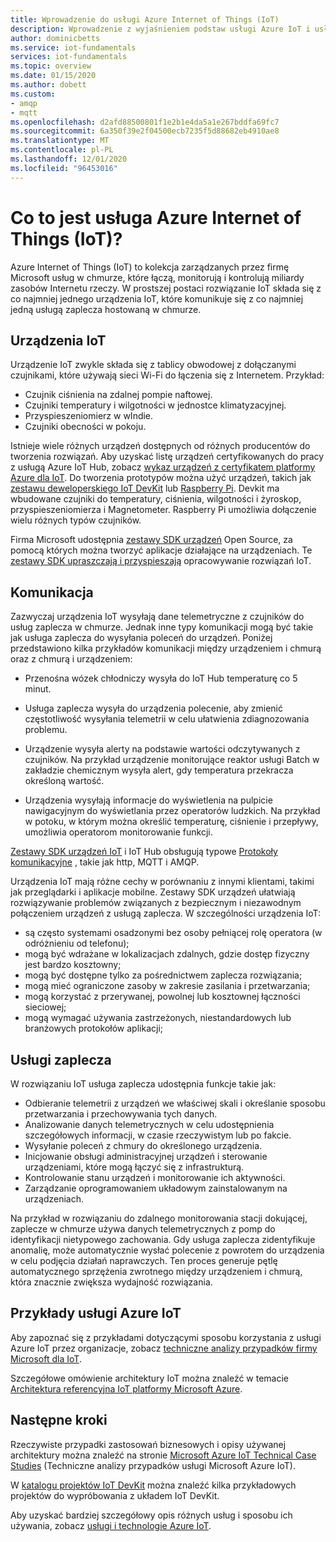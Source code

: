 ```yaml
---
title: Wprowadzenie do usługi Azure Internet of Things (IoT)
description: Wprowadzenie z wyjaśnieniem podstaw usługi Azure IoT i usług IoT wraz z przykładami ułatwiającymi zilustrowanie zastosowań IoT.
author: dominicbetts
ms.service: iot-fundamentals
services: iot-fundamentals
ms.topic: overview
ms.date: 01/15/2020
ms.author: dobett
ms.custom:
- amqp
- mqtt
ms.openlocfilehash: d2afd88500801f1e2b1e4da5a1e267bddfa69fc7
ms.sourcegitcommit: 6a350f39e2f04500ecb7235f5d88682eb4910ae8
ms.translationtype: MT
ms.contentlocale: pl-PL
ms.lasthandoff: 12/01/2020
ms.locfileid: "96453016"
---
```

# <a name="what-is-azure-internet-of-things-iot"></a>Co to jest usługa Azure Internet of Things (IoT)?

Azure Internet of Things (IoT) to kolekcja zarządzanych przez firmę Microsoft usług w chmurze, które łączą, monitorują i kontrolują miliardy zasobów Internetu rzeczy. W prostszej postaci rozwiązanie IoT składa się z co najmniej jednego urządzenia IoT, które komunikuje się z co najmniej jedną usługą zaplecza hostowaną w chmurze. 

## <a name="iot-devices"></a>Urządzenia IoT

Urządzenie IoT zwykle składa się z tablicy obwodowej z dołączanymi czujnikami, które używają sieci Wi-Fi do łączenia się z Internetem. Przykład:

* Czujnik ciśnienia na zdalnej pompie naftowej.
* Czujniki temperatury i wilgotności w jednostce klimatyzacyjnej.
* Przyspieszeniomierz w wIndie.
* Czujniki obecności w pokoju.

Istnieje wiele różnych urządzeń dostępnych od różnych producentów do tworzenia rozwiązań. Aby uzyskać listę urządzeń certyfikowanych do pracy z usługą Azure IoT Hub, zobacz [wykaz urządzeń z certyfikatem platformy Azure dla IoT](https://catalog.azureiotsolutions.com/alldevices). Do tworzenia prototypów można użyć urządzeń, takich jak [zestawu deweloperskiego IoT DevKit](https://microsoft.github.io/azure-iot-developer-kit/) lub [Raspberry Pi](https://www.raspberrypi.org/). Devkit ma wbudowane czujniki do temperatury, ciśnienia, wilgotności i żyroskop, przyspieszeniomierza i Magnetometer. Raspberry Pi umożliwia dołączenie wielu różnych typów czujników. 

Firma Microsoft udostępnia [zestawy SDK urządzeń](../iot-hub/iot-hub-devguide-sdks.md) Open Source, za pomocą których można tworzyć aplikacje działające na urządzeniach. Te [zestawy SDK upraszczają i przyspieszają](https://azure.microsoft.com/blog/benefits-of-using-the-azure-iot-sdks-in-your-azure-iot-solution/) opracowywanie rozwiązań IoT.

## <a name="communication"></a>Komunikacja

Zazwyczaj urządzenia IoT wysyłają dane telemetryczne z czujników do usług zaplecza w chmurze. Jednak inne typy komunikacji mogą być takie jak usługa zaplecza do wysyłania poleceń do urządzeń. Poniżej przedstawiono kilka przykładów komunikacji między urządzeniem i chmurą oraz z chmurą i urządzeniem:

* Przenośna wózek chłodniczy wysyła do IoT Hub temperaturę co 5 minut. 

* Usługa zaplecza wysyła do urządzenia polecenie, aby zmienić częstotliwość wysyłania telemetrii w celu ułatwienia zdiagnozowania problemu. 

* Urządzenie wysyła alerty na podstawie wartości odczytywanych z czujników. Na przykład urządzenie monitorujące reaktor usługi Batch w zakładzie chemicznym wysyła alert, gdy temperatura przekracza określoną wartość.

* Urządzenia wysyłają informacje do wyświetlenia na pulpicie nawigacyjnym do wyświetlania przez operatorów ludzkich. Na przykład w potoku, w którym można określić temperaturę, ciśnienie i przepływy, umożliwia operatorom monitorowanie funkcji. 

[Zestawy SDK urządzeń IoT](../iot-hub/iot-hub-devguide-sdks.md) i IoT Hub obsługują typowe [Protokoły komunikacyjne](../iot-hub/iot-hub-devguide-protocols.md) , takie jak http, MQTT i AMQP.

Urządzenia IoT mają różne cechy w porównaniu z innymi klientami, takimi jak przeglądarki i aplikacje mobilne. Zestawy SDK urządzeń ułatwiają rozwiązywanie problemów związanych z bezpiecznym i niezawodnym połączeniem urządzeń z usługą zaplecza.  W szczególności urządzenia IoT:

* są często systemami osadzonymi bez osoby pełniącej rolę operatora (w odróżnieniu od telefonu);
* mogą być wdrażane w lokalizacjach zdalnych, gdzie dostęp fizyczny jest bardzo kosztowny;
* mogą być dostępne tylko za pośrednictwem zaplecza rozwiązania;
* mogą mieć ograniczone zasoby w zakresie zasilania i przetwarzania;
* mogą korzystać z przerywanej, powolnej lub kosztownej łączności sieciowej;
* mogą wymagać używania zastrzeżonych, niestandardowych lub branżowych protokołów aplikacji;

## <a name="back-end-services"></a>Usługi zaplecza 

W rozwiązaniu IoT usługa zaplecza udostępnia funkcje takie jak:

* Odbieranie telemetrii z urządzeń we właściwej skali i określanie sposobu przetwarzania i przechowywania tych danych.
* Analizowanie danych telemetrycznych w celu udostępnienia szczegółowych informacji, w czasie rzeczywistym lub po fakcie.
* Wysyłanie poleceń z chmury do określonego urządzenia. 
* Inicjowanie obsługi administracyjnej urządzeń i sterowanie urządzeniami, które mogą łączyć się z infrastrukturą.
* Kontrolowanie stanu urządzeń i monitorowanie ich aktywności.
* Zarządzanie oprogramowaniem układowym zainstalowanym na urządzeniach.

Na przykład w rozwiązaniu do zdalnego monitorowania stacji dokującej, zaplecze w chmurze używa danych telemetrycznych z pomp do identyfikacji nietypowego zachowania. Gdy usługa zaplecza zidentyfikuje anomalię, może automatycznie wysłać polecenie z powrotem do urządzenia w celu podjęcia działań naprawczych. Ten proces generuje pętlę automatycznego sprzężenia zwrotnego między urządzeniem i chmurą, która znacznie zwiększa wydajność rozwiązania.

## <a name="azure-iot-examples"></a>Przykłady usługi Azure IoT

Aby zapoznać się z przykładami dotyczącymi sposobu korzystania z usługi Azure IoT przez organizacje, zobacz [techniczne analizy przypadków firmy Microsoft dla IoT](https://microsoft.github.io/techcasestudies/#technology=IoT&sortBy=featured). 

Szczegółowe omówienie architektury IoT można znaleźć w temacie [Architektura referencyjna IoT platformy Microsoft Azure](/azure/architecture/reference-architectures/iot).

## <a name="next-steps"></a>Następne kroki

Rzeczywiste przypadki zastosowań biznesowych i opisy używanej architektury można znaleźć na stronie [Microsoft Azure IoT Technical Case Studies](https://microsoft.github.io/techcasestudies/#technology=IoT&sortBy=featured) (Techniczne analizy przypadków usługi Microsoft Azure IoT).

W [katalogu projektów IoT DevKit](https://microsoft.github.io/azure-iot-developer-kit/docs/projects/) można znaleźć kilka przykładowych projektów do wypróbowania z układem IoT DevKit. 

Aby uzyskać bardziej szczegółowy opis różnych usług i sposobu ich używania, zobacz [usługi i technologie Azure IoT](iot-services-and-technologies.md).